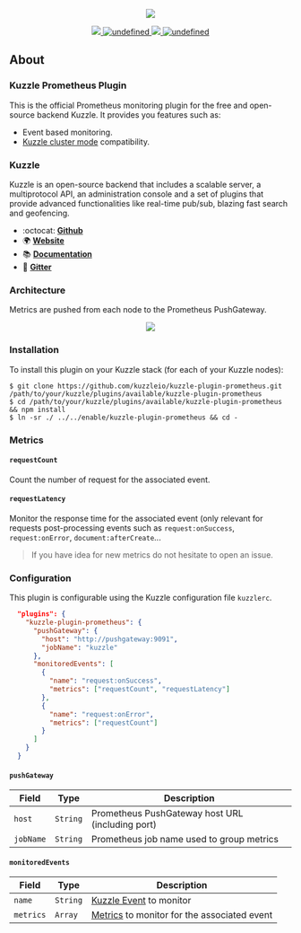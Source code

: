 <p align="center">
  <img src="https://user-images.githubusercontent.com/7868838/58807296-115aa100-8618-11e9-910f-8e2e1f3a893d.png"/>
</p>
<p align="center">
  <a href="https://david-dm.org/kuzzleio/kuzzle-plugin-prometheus">
    <img src="https://david-dm.org/kuzzleio/kuzzle-plugin-prometheus.svg" />
  </a>
  <a href="https://travis-ci.com/kuzzleio/kuzzle-plugin-prometheus">
    <img alt="undefined" src="https://travis-ci.com/kuzzleio/kuzzle-plugin-prometheus.svg?branch=master">
  </a>
  <a href="https://codecov.io/gh/kuzzleio/kuzzle-plugin-prometheus">
    <img src="https://codecov.io/gh/kuzzleio/kuzzle-plugin-prometheus/branch/master/graph/badge.svg" />
  </a>
  <a href="https://github.com/kuzzleio/kuzzle-plugin-prometheus/blob/master/LICENSE">
    <img alt="undefined" src="https://img.shields.io/github/license/kuzzleio/kuzzle-plugin-prometheus.svg?style=flat">
  </a>
</p>


## About

### Kuzzle Prometheus Plugin

This is the official Prometheus monitoring plugin for the free and open-source backend Kuzzle.
It provides you features such as:
* Event based monitoring.
* [Kuzzle cluster mode](https://github.com/kuzzleio/kuzzle-plugin-cluster) compatibility.

### Kuzzle

Kuzzle is an open-source backend that includes a scalable server, a multiprotocol API,
an administration console and a set of plugins that provide advanced functionalities like real-time pub/sub, blazing fast search and geofencing.

* :octocat: __[Github](https://github.com/kuzzleio/kuzzle)__
* :earth_africa: __[Website](https://kuzzle.io)__
* :books: __[Documentation](https://docs.kuzzle.io)__
* :email: __[Gitter](https://gitter.im/kuzzleio/kuzzle)__

### Architecture

Metrics are pushed from each node to the Prometheus PushGateway. 
<p align="center">
  <img src="https://user-images.githubusercontent.com/7868838/59284145-0b923a80-8c6c-11e9-8267-56deac4ac78f.png"/>
</p>


### Installation

To install this plugin on your Kuzzle stack (for each of your Kuzzle nodes):

```
$ git clone https://github.com/kuzzleio/kuzzle-plugin-prometheus.git /path/to/your/kuzzle/plugins/available/kuzzle-plugin-prometheus
$ cd /path/to/your/kuzzle/plugins/available/kuzzle-plugin-prometheus && npm install
$ ln -sr ./ ../../enable/kuzzle-plugin-prometheus && cd -
```

### Metrics
#### `requestCount`
Count the number of request for the associated event.

#### `requestLatency`
Monitor the response time for the associated event (only relevant for requests post-processing events such as `request:onSuccess`, `request:onError`, `document:afterCreate`...

> If you have idea for new metrics do not hesitate to open an issue.

### Configuration

This plugin is configurable using the Kuzzle configuration file `kuzzlerc`.
```json
  "plugins": {
    "kuzzle-plugin-prometheus": {
      "pushGateway": {
        "host": "http://pushgateway:9091",
        "jobName": "kuzzle"
      },
      "monitoredEvents": [
        {
          "name": "request:onSuccess",
          "metrics": ["requestCount", "requestLatency"]
        },
        {
          "name": "request:onError",
          "metrics": ["requestCount"]
        }
      ]
    }
  }
```

#### `pushGateway`

| Field | Type | Description |
|---|---|---|
| `host`  | `String`  | Prometheus PushGateway host URL (including port)  |
| `jobName`  | `String`  | Prometheus job name used to group metrics  |

#### `monitoredEvents`

| Field | Type | Description |
|---|---|---|
| `name`  | `String`  |  [Kuzzle Event](https://next-docs.kuzzle.io/core/1/plugins/guides/events/intro/) to monitor   |
| `metrics`  | `Array`  | [Metrics](#metrics) to monitor for the associated event  |


